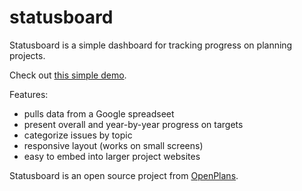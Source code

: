 statusboard
===========

Statusboard is a simple dashboard for tracking progress on planning projects. 

Check out [this simple demo](http://openplans.github.com/statusboard/dist/#).

Features:
* pulls data from a Google spreadseet
* present overall and year-by-year progress on targets 
* categorize issues by topic
* responsive layout (works on small screens)
* easy to embed into larger project websites

Statusboard is an open source project from [OpenPlans](http://openplans.org). 
